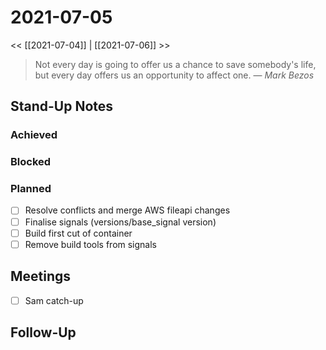 
# 2021-07-05

<< [[2021-07-04]] | [[2021-07-06]] >>

> Not every day is going to offer us a chance to save somebody's life, but every day offers us an opportunity to affect one.
> &mdash; <cite>Mark Bezos</cite>

## Stand-Up Notes

### Achieved

### Blocked
### Planned
- [ ] Resolve conflicts and merge AWS fileapi changes
- [ ] Finalise signals (versions/base_signal version)
- [ ] Build first cut of container
- [ ] Remove build tools from signals

## Meetings
- [ ] Sam catch-up

## Follow-Up